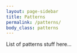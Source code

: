 ```yaml
---
layout: page-sidebar
title: Patterns
permalink: /patterns/
body_class: patterns
---
```


List of patterns stuff here...